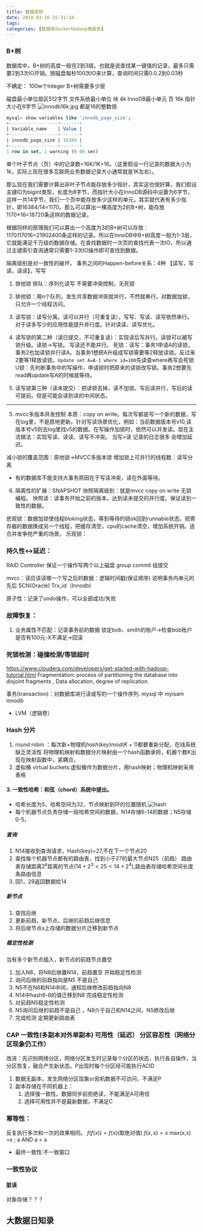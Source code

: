 ```yaml
---
title: 数据库锁
date: 2018-03-16 15:31:34
tags:
categories: [数据库dockerHadoop微服务]
---
```

### B+树
数据库中，B+树的高度一般在2到3层。也就是说查找某一键值的记录，最多只需要2到3次IO开销。按磁盘每秒100次IO来计算，查询时间只需0.0.2到0.03秒

不确定：
100w个Integer B+树需要多少层



磁盘最小单位扇区512字节
文件系统最小单位 块 4k
InnoDB最小单元 页 16k
指针大小在6字节
![innodb16k.jpg](/images/innodb16k.jpg)
都是16的整数倍
```sql
mysql> show variables like 'innodb_page_size';
+------------------+-------+
| Variable_name    | Value |
+------------------+-------+
| innodb_page_size | 16384 |
+------------------+-------+
1 row in set, 1 warning (0.00 sec)
```

单个叶子节点（页）中的记录数=16K/1K=16。（这里假设一行记录的数据大小为1k，实际上现在很多互联网业务数据记录大小通常就是1K左右）。

那么现在我们需要计算出非叶子节点能存放多少指针，其实这也很好算，我们假设主键ID为bigint类型，长度为8字节，而指针大小在InnoDB源码中设置为6字节，这样一共14字节，我们一个页中能存放多少这样的单元，其实就代表有多少指针，即16384/14=1170。那么可以算出一棵高度为2的B+树，能存放1170*16=18720条这样的数据记录。

根据同样的原理我们可以算出一个高度为3的B+树可以存放：1170*1170*16=21902400条这样的记录。所以在InnoDB中B+树高度一般为1-3层，它就能满足千万级的数据存储。在查找数据时一次页的查找代表一次IO，所以通过主键索引查询通常只需要1-3次IO操作即可查找到数据。

隔离级别是对一致性的破坏。
事务之间的Happen-before关系：4种 【读写，写读，读读】，写写
1. 排他锁 排队：序列化读写 不需要冲突控制，无死锁
2. 排他锁：用n个队列，发生共享数据冲突就并行，不然就串行。对数据加锁，只允许一个线程访问。
3. 读写锁：读写分离。读可以并行（可重复读），写写、写读、读写依然串行。对于读多写少的应用性能提升并行度。针对读读、读写优化。
4. 读写锁的第二种（读已提交，不可重复读）：实现读后写并行。读锁可以被写锁升级。读锁->写锁。 写读还不能并行。
死锁：读写：事务1申请A的读锁，事务2也加读锁并行读A。当事务1想把A升级成写锁需要等2释放读锁。反过来2要等1释放读锁。`Update set A=A-1 where id=100`先读查where再写会死锁
U锁：先判断事务中的写操作，申请锁时把原来的读锁改写锁。事务2想要先read再update写A的时候就等待。

5. 读写锁第三种（读未提交）：把读锁去掉，读不加锁。写后读并行，写后的读可提前。但是可能会读到读的中间状态。

---
5.  mvcc多版本并发控制 本质：copy on write。每次写都是写一个新的数据，写在log里，不是原地更新。针对写读场景优化，例如：当前数据版本号v10,读版本号v5则去log里找v5的数据。在写操作加锁时，依然可以并发读。现在主流做法：实现写读、读读、读写不冲突。
当写>读 记录的日志很多 会增加延迟。

减小锁的覆盖范围：原地锁->MVCC多版本锁
增加锁上可并行的线程数：读写分离
- 有的数据库不能支持大事务原因在于写读冲突，读在外面等待。
6. 隔离性的扩展：SNAPSHOT 快照隔离级别：就是mvcc copy on write 无锁编程。
    快照读：读事务开始之前的版本。达到读未提交的并行度。保证读到一致性的数据。

悲观锁：数据加锁使线程bloking状态，等到等待的锁ok回到runnable状态。把寄存器的数据换成另一个线程，把缓存清空，cpu的cache清空，增加系统开销。适合并发争抢严重的场景。
乐观锁：

### 持久性<->延迟：
RAID Controller 保证一个操作写两个以上磁盘
group commit 组提交

mvcc：读应该读哪一个写之后的数据：逻辑时间戳(保证顺序) 说明事务内单元的先后
SCN(Oracle)
Trx_id（Innodb)

原子性：记录了undo操作，可以全部成功/失败

### 故障恢复：
1. 业务属性不匹配：记录事务前的数据
锁定bob、smith的账户->检查bob账户是否有100元-X不满足->回滚

### 死锁检测：碰撞检测/等锁超时

https://www.cloudera.com/developers/get-started-with-hadoop-tutorial.html
Fragmentation: process of partitioning the database into disjoint fragments
, Data allocation,  degree of replication 

事务(transaction)：对数据库进行读或写的一个操作序列.
mysql 中 myisam innodb


- LVM（逻辑卷）

### Hash 分片
1. round robin ：每次新+物理机$hash(key)mod(K+1)$都要重新分配，在线系统缺乏灵活性
    将物理机映射和数据分片映射由一个hash函数承担，机器个数K出现在映射函数中，紧耦合。
2. 虚拟桶 virtual buckets:虚拟桶作为数据分片，用hash映射；物理机映射采用表格

#### 3. 一致性哈希：和弦（chord）系统中提出。
- 哈希长度为5，哈希空间为32，节点映射到环的位置随机
![hash](\images\hash.jpg)
- 每个机器节点负责存储一段哈希空间的数据，N14存储6-14的数据；N5存储0-5，

##### 查询
1. N14接收到查询请求，Hash(key)=27,不在下一个节点20
2. 查找每个机器节点都有的路由表，找到小于27的最大节点N25（前趋）
    路由表存储距离$2^k$距离的节点($14+2^3<25<14+2^4$),路由表存储哈希空间长度条路由信息
3. 回1，29返回数据给14

##### 新节点
1. 查找后继
2. 更新前趋，新节点，后继的前趋后继信息
3. 将后继节点s上存储的数据分片迁移到新节点

##### 稳定性检测
当有多个新节点插入，新节点的前趋节点置空
1. 加入N8，将N8后继置N14，前趋置空
开始稳定性检测
1. 询问后继的前趋指向是N5 不是自己
2. N5不在N8和N14中间，通知后继修改前趋指向N8
3. N14中hash6-8的值迁移到N8 
完成稳定性检测
4. 对前趋N5稳定性检测
5. N5询问后继的前趋不是自己 ，N8介于自己和N14之间，N5修改后继
6. 完成检测 定期更新路由表

### CAP 一致性(多副本对外单副本) 可用性（延迟） 分区容忍性（网络分区现象仍工作）
改进：先识别网络分区，网络分区发生时记录每个分区的状态，执行各自操作，当分区恢复，融合产生新状态。P出现时每个分区经可能执行ACID
1. 数据无副本，发生网络分区现象or宕机数据不可访问，不满足P
2. 副本存储在不同机器上：
    1. 选择强一致性。数据同步前拒绝读，不能满足A可用信
    2. 选择可用性并不是最新数据，不满足C

### 幂等性：
反复执行多次和一次的效果相同。
$f(f(x))=f(x)$(取绝对值)
$f(x,x) = x$ max(x,x) =x ; a AND a = a

- 最终一致性:不一致窗口

### 一致性协议




#### 脏读

对象存储？？？


## 大数据日知录


